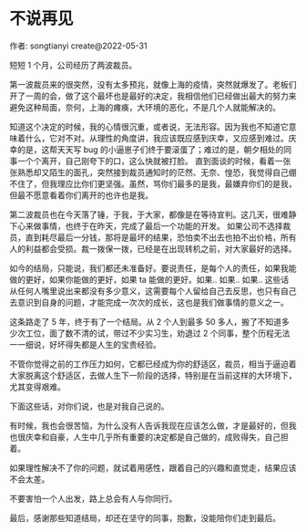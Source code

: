 # 不说再见

作者: songtianyi create@2022-05-31

短短 1 个月，公司经历了两波裁员。

第一波裁员来的很突然，没有太多预兆，就像上海的疫情，突然就爆发了。老板们开了一周的会，做了这个最坏也是最好的决定，我相信他们已经做出最大的努力来避免这种局面，奈何，上海的瘫痪，大环境的恶化，不是几个人就能解决的。

知道这个决定的时候，我的心情很沉重，或者说，无法形容。因为我也不知道它意味着什么，它对不对。从理性的角度讲，我应该既应感到庆幸，又应感到难过。庆幸的是，这帮天天写 bug 的小逼崽子们终于要滚蛋了；难过的是，朝夕相处的同事一个个离开，自己刚夸下的口，这么快就被打脸。
直到面谈的时候，看着一张张熟悉却又陌生的面孔，突然接到裁员通知时的茫然、无奈、惶恐，我觉得自己绷不住了，但我理应比你们更坚强。虽然，骂你们最多的是我，最嫌弃你们的是我，但最不愿意看着你们离开的也许也是我。

第二波裁员也在今天落了锤，于我，于大家，都像是在等待宣判。这几天，很难静下心来做事情，也终于在昨天，完成了最后一个功能的开发。
如果公司不选择裁员，直到耗尽最后一分钱，那将是最坏的结果，恐怕卖不出去也拍不出价格，所有人的利益都会受损。裁一拨保一拨，已经是在出现转机之前，对大家最好的选择。

如今的结局，只能说，我们都还未准备好。要说责任，是每个人的责任，如果我能做的更好，如果你能做的更好，如果 ta 能做的更好。如果.. 如果.. 如果.. 这些话从任何人嘴里说出来都没有多少意义，这需要每个人留给自己去反思，也只有自己去意识到自身的问题，才能完成一次次的成长，这也是我们做事情的意义之一。

这条路走了 5 年，终于有了一个结局。从 2 个人到最多 50 多人，搬了不知道多少次工位，面了数不清的试，带过不少实习生，劝退过 2 个同事，整个历程无法一一细说，好坏得失都是人生的宝贵经验。

不管你觉得之前的工作压力如何，它都已经成为你的舒适区，裁员，相当于逼迫着大家脱离这个舒适区，去做人生下一阶段的选择，特别是在当前这样的大环境下，尤其变得艰难。

下面这些话，对你们说，也是对我自己说的。

有时候，我也会很苦恼，为什么没有人告诉我现在应该怎么做，才是最好的，但我也很庆幸和自豪，人生中几乎所有重要的决定都是自己做的，成败得失，自己担着。

如果理性解决不了你的问题，就试着用感性，跟着自己的兴趣和直觉走，结果应该不会太差。

不要害怕一个人出发，路上总会有人与你同行。

最后，感谢那些知道结局，却还在坚守的同事，抱歉，没能陪你们走到最后。

